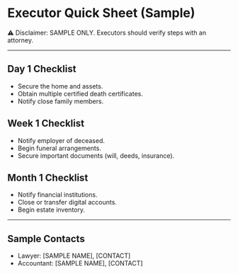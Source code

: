 # Executor Quick Sheet (Sample)

⚠️ Disclaimer: SAMPLE ONLY. Executors should verify steps with an attorney.

---
## Day 1 Checklist
- Secure the home and assets.
- Obtain multiple certified death certificates.
- Notify close family members.

## Week 1 Checklist
- Notify employer of deceased.
- Begin funeral arrangements.
- Secure important documents (will, deeds, insurance).

## Month 1 Checklist
- Notify financial institutions.
- Close or transfer digital accounts.
- Begin estate inventory.

---
## Sample Contacts
- Lawyer: [SAMPLE NAME], [CONTACT]
- Accountant: [SAMPLE NAME], [CONTACT]
